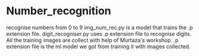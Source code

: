 # Number_recognition
recognise numbers from 0 to 9
img_num_rec.py is a model that trains the .p extension file.
digit_recogniser.py uses .p extension file to recognise digits.
All the training images are collect with help of Murtaza's workshop.
.p extension file is the ml model we got from training it with images collected.
